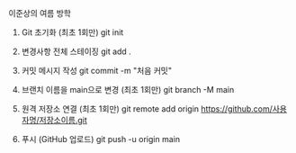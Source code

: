이준상의 여름 방학

 1. Git 초기화 (최초 1회만)
git init

 2. 변경사항 전체 스테이징
git add .

 3. 커밋 메시지 작성
git commit -m "처음 커밋"

 4. 브랜치 이름을 main으로 변경 (최초 1회만)
git branch -M main

 5. 원격 저장소 연결 (최초 1회만)
git remote add origin https://github.com/사용자명/저장소이름.git

 6. 푸시 (GitHub 업로드)
git push -u origin main
